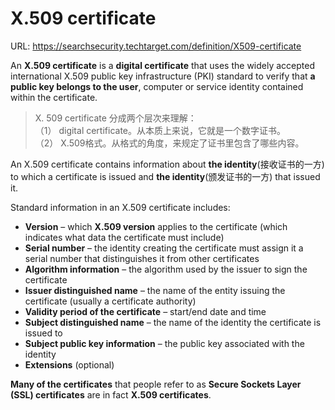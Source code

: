 # X.509 certificate

URL: https://searchsecurity.techtarget.com/definition/X509-certificate

An **X.509 certificate** is a **digital certificate** that uses the widely accepted international X.509 public key infrastructure (PKI) standard to verify that **a public key belongs to the user**, computer or service identity contained within the certificate.

> X. 509 certificate 分成两个层次来理解：  
> （1） digital certificate。从本质上来说，它就是一个数字证书。  
> （2） X.509格式。从格式的角度，来规定了证书里包含了哪些内容。

An X.509 certificate contains information about **the identity**(接收证书的一方) to which a certificate is issued and **the identity**(颁发证书的一方) that issued it. 

Standard information in an X.509 certificate includes:

- **Version** – which **X.509 version** applies to the certificate (which indicates what data the certificate must include)
- **Serial number** – the identity creating the certificate must assign it a serial number that distinguishes it from other certificates
- **Algorithm information** – the algorithm used by the issuer to sign the certificate
- **Issuer distinguished name** – the name of the entity issuing the certificate (usually a certificate authority)
- **Validity period of the certificate** – start/end date and time
- **Subject distinguished name** – the name of the identity the certificate is issued to
- **Subject public key information** – the public key associated with the identity
- **Extensions** (optional)

**Many of the certificates** that people refer to as **Secure Sockets Layer (SSL) certificates** are in fact **X.509 certificates**.

